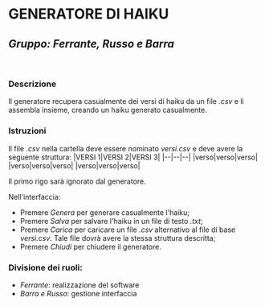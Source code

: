 # **GENERATORE DI HAIKU**
## *Gruppo: Ferrante, Russo e Barra*
<br>

### **Descrizione**
Il generatore recupera casualmente dei versi di haiku da un file *.csv* e li assembla insieme, creando un haiku generato casualmente.
<br>

### **Istruzioni**
Il file *.csv* nella cartella deve essere nominato *versi.csv* e deve avere la seguente struttura:
|VERSI 1|VERSI 2|VERSI 3|
|--|--|--|
|verso|verso|verso|
|verso|verso|verso|
|verso|verso|verso|


Il primo rigo sarà ignorato dal generatore.
<br>

Nell'interfaccia:
* Premere *Genera* per generare casualmente l'haiku;
* Premere *Salva* per salvare l'haiku in un file di testo *.txt*;
* Premere *Carica* per caricare un file *.csv* alternativo al file di base *versi.csv*. Tale file dovrà avere la stessa struttura descritta;
* Premere *Chiudi* per chiudere il generatore.

### **Divisione dei ruoli**:
* *Ferrante*: realizzazione del software
* *Barra e Russo*: gestione interfaccia
